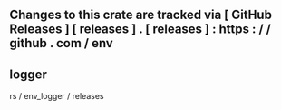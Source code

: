 Changes
to
this
crate
are
tracked
via
[
GitHub
Releases
]
[
releases
]
.
[
releases
]
:
https
:
/
/
github
.
com
/
env
-
logger
-
rs
/
env_logger
/
releases
